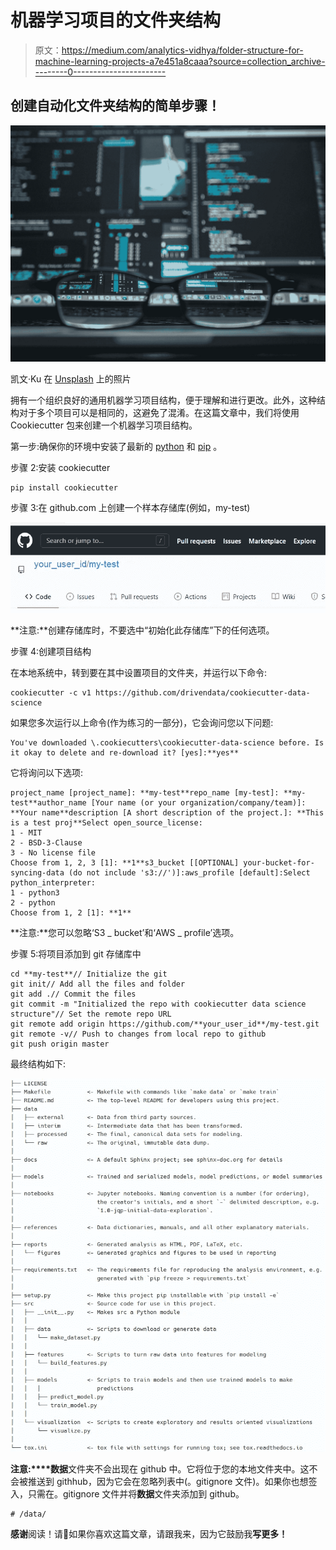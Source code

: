 # 机器学习项目的文件夹结构

> 原文：<https://medium.com/analytics-vidhya/folder-structure-for-machine-learning-projects-a7e451a8caaa?source=collection_archive---------0----------------------->

## 创建自动化文件夹结构的简单步骤！

![](img/be0cbb91a299260fc6150cdf707ef342.png)

凯文·Ku 在 [Unsplash](https://unsplash.com?utm_source=medium&utm_medium=referral) 上的照片

拥有一个组织良好的通用机器学习项目结构，便于理解和进行更改。此外，这种结构对于多个项目可以是相同的，这避免了混淆。在这篇文章中，我们将使用 Cookiecutter 包来创建一个机器学习项目结构。

第一步:确保你的环境中安装了最新的 [python](https://www.python.org/downloads/) 和 [pip](https://pip.pypa.io/en/stable/installing/) 。

步骤 2:安装 cookiecutter

```
pip install cookiecutter
```

步骤 3:在 github.com 上创建一个样本存储库(例如，my-test)

![](img/f3a7072dbeb2b500d98d63cf8a6b6b54.png)

**注意:**创建存储库时，不要选中“初始化此存储库”下的任何选项。

步骤 4:创建项目结构

在本地系统中，转到要在其中设置项目的文件夹，并运行以下命令:

```
cookiecutter -c v1 https://github.com/drivendata/cookiecutter-data-science
```

如果您多次运行以上命令(作为练习的一部分)，它会询问您以下问题:

```
You've downloaded \.cookiecutters\cookiecutter-data-science before. Is it okay to delete and re-download it? [yes]:**yes**
```

它将询问以下选项:

```
project_name [project_name]: **my-test**repo_name [my-test]: **my-test**author_name [Your name (or your organization/company/team)]: **Your name**description [A short description of the project.]: **This is a test proj**Select open_source_license:
1 - MIT
2 - BSD-3-Clause
3 - No license file
Choose from 1, 2, 3 [1]: **1**s3_bucket [[OPTIONAL] your-bucket-for-syncing-data (do not include 's3://')]:aws_profile [default]:Select python_interpreter:
1 - python3
2 - python
Choose from 1, 2 [1]: **1**
```

**注意:**您可以忽略‘S3 _ bucket’和‘AWS _ profile’选项。

步骤 5:将项目添加到 git 存储库中

```
cd **my-test**// Initialize the git
git init// Add all the files and folder
git add .// Commit the files
git commit -m "Initialized the repo with cookiecutter data science structure"// Set the remote repo URL
git remote add origin https://github.com/**your_user_id**/my-test.git
git remote -v// Push to changes from local repo to github
git push origin master
```

最终结构如下:

![](img/10a14b3cdf7516517e7ce10efae1dda5.png)

**注意:****数据**文件夹不会出现在 github 中。它将位于您的本地文件夹中。这不会被推送到 githhub，因为它会在忽略列表中(。gitignore 文件)。如果你也想签入，只需在。gitignore 文件并将**数据**文件夹添加到 github。

```
# /data/
```

**感谢**阅读！请👏如果你喜欢这篇文章，请跟我来，因为它鼓励我**写更多！**